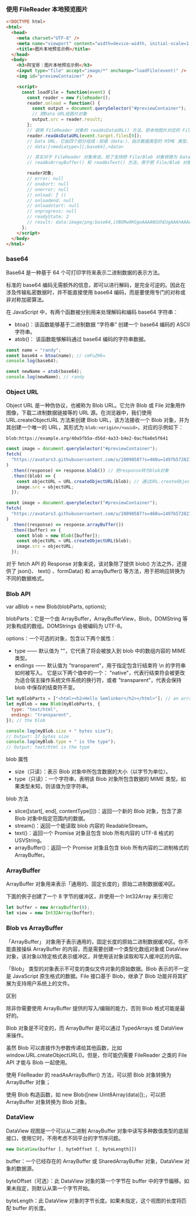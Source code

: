 ### 使用 FileReader 本地预览图片

```html
<!DOCTYPE html>
<html>
  <head>
    <meta charset="UTF-8" />
    <meta name="viewport" content="width=device-width, initial-scale=1.0" />
    <title>图片本地预览示例</title>
  </head>
  <body>
    <h3>阿宝哥：图片本地预览示例</h3>
    <input type="file" accept="image/*" onchange="loadFile(event)" />
    <img id="previewContainer" />

    <script>
      const loadFile = function(event) {
        const reader = new FileReader();
        reader.onload = function() {
          const output = document.querySelector("#previewContainer");
          // 把Data URL给图片对象
          output.src = reader.result;
        };
        // 调用 FileReader 对象的 readAsDataURL() 方法，把本地图片对应的 File 对象转换为 Data URL。
        reader.readAsDataURL(event.target.files[0]);
        // Data URL，它由四个部分组成：前缀（data:）、指示数据类型的 MIME 类型、如果非文本则为可选的 base64 标记、数据本身
        // data:[<mediatype>][;base64],<data>

        // 其实对于 FileReader 对象来说，除了支持把 File/Blob 对象转换为 Data URL 之外，它还提供了
        // readAsArrayBuffer() 和 readAsText() 方法，用于把 File/Blob 对象转换为其它的数据格式。

        reader对象;
        // error: null
        // onabort: null
        // onerror: null
        // onload: ƒ ()
        // onloadend: null
        // onloadstart: null
        // onprogress: null
        // readyState: 2
        // result: data:image/png;base64,iVBORw0KGgoAAAANSUhEUgAAAhAAAAIwCAYAAADXrFK...
      };
    </script>
  </body>
</html>
```

### base64

Base64 是一种基于 64 个可打印字符来表示二进制数据的表示方法。

标准的 base64 编码无需额外的信息，即可以进行解码，是完全可逆的。因此在涉及传输私密数据时，并不能直接使用 base64 编码，而是要使用专门的对称或非对称加密算法。

在 JavaScript 中，有两个函数被分别用来处理解码和编码 base64 字符串：

- btoa()：该函数能够基于二进制数据 “字符串” 创建一个 base64 编码的 ASCII 字符串。
- atob()： 该函数能够解码通过 base64 编码的字符串数据。

```js
const name = "randy";
const base64 = btoa(name); // cmFuZHk=
console.log(base64);

const newName = atob(base64);
console.log(newName); // randy
```

### Object URL

Object URL 是一种伪协议，也被称为 Blob URL。它允许 Blob 或 File 对象用作图像，下载二进制数据链接等的 URL 源。在浏览器中，我们使用 URL.createObjectURL 方法来创建 Blob URL，该方法接收一个 Blob 对象，并为其创建一个唯一的 URL，其形式为 `blob:<origin>/<uuid>`，对应的示例如下：

```
blob:https://example.org/40a5fb5a-d56d-4a33-b4e2-0acf6a8e5f641
```

```js
const image = document.querySelector("#previewContainer");
fetch(
  "https://avatars3.githubusercontent.com/u/28090587?s=460u=1497b5728215c1644d1756753ebb2f8b029675b3&v=4"
)
  .then((response) => response.blob()) // 把response转为blob对象
  .then((blob) => {
    const objectURL = URL.createObjectURL(blob); // 通过URL.createObjectURL方法把blob对象变为Blob URL
    image.src = objectURL;
  });

const image = document.querySelector("#previewContainer");
fetch(
  "https://avatars3.githubusercontent.com/u/28090587?s=460u=1497b5728215c1644d1756753ebb2f8b029675b3&v=4"
)
  .then((response) => response.arrayBuffer())
  .then((buffer) => {
    const blob = new Blob([buffer]);
    const objectURL = URL.createObjectURL(blob);
    image.src = objectURL;
  });
```

对于 fetch API 的 Response 对象来说，该对象除了提供 blob() 方法之外，还提供了 json()、 text() 、formData() 和 arrayBuffer() 等方法，用于把响应转换为不同的数据格式。

### Blob API

var aBlob = new Blob(blobParts, options);

blobParts：它是一个由 ArrayBuffer，ArrayBufferView，Blob，DOMString 等对象构成的数组。DOMStrings 会被编码为 UTF-8。

options：一个可选的对象，包含以下两个属性：

- type —— 默认值为 ""，它代表了将会被放入到 blob 中的数组内容的 MIME 类型。
- endings —— 默认值为 "transparent"，用于指定包含行结束符 \n 的字符串如何被写入。 它是以下两个值中的一个： "native"，代表行结束符会被更改为适合宿主操作系统文件系统的换行符，或者 "transparent"，代表会保持 blob 中保存的结束符不变。

```js
let myBlobParts = ["<html><h2>Hello Semlinker</h2></html>"]; // an array consisting of a single DOMString
let myBlob = new Blob(myBlobParts, {
  type: "text/html",
  endings: "transparent",
}); // the blob

console.log(myBlob.size + " bytes size");
// Output: 37 bytes size
console.log(myBlob.type + " is the type");
// Output: text/html is the type
```

blob 属性

- size（只读）：表示 Blob 对象中所包含数据的大小（以字节为单位）。
- type（只读）：一个字符串，表明该 Blob 对象所包含数据的 MIME 类型。如果类型未知，则该值为空字符串。

blob 方法

- slice([start[, end[, contentType]]])：返回一个新的 Blob 对象，包含了源 Blob 对象中指定范围内的数据。
- stream()：返回一个能读取 blob 内容的 ReadableStream。
- text()：返回一个 Promise 对象且包含 blob 所有内容的 UTF-8 格式的 USVString。
- arrayBuffer()：返回一个 Promise 对象且包含 blob 所有内容的二进制格式的 ArrayBuffer。

### ArrayBuffer

ArrayBuffer 对象用来表示「通用的、固定长度的」原始二进制数据缓冲区。

下面的例子创建了一个 8 字节的缓冲区，并使用一个 Int32Array 来引用它

```js
let buffer = new ArrayBuffer(8);
let view = new Int32Array(buffer);
```

### Blob vs ArrayBuffer

「ArrayBuffer」 对象用于表示通用的，固定长度的原始二进制数据缓冲区。你不能直接操纵 ArrayBuffer 的内容，而是需要创建一个类型化数组对象或 DataView 对象，该对象以特定格式表示缓冲区，并使用该对象读取和写入缓冲区的内容。

「Blob」 类型的对象表示不可变的类似文件对象的原始数据。Blob 表示的不一定是 JavaScript 原生格式的数据。File 接口基于 Blob，继承了 Blob 功能并将其扩展为支持用户系统上的文件。

区别

除非你需要使用 ArrayBuffer 提供的写入/编辑的能力，否则 Blob 格式可能是最好的。

Blob 对象是不可变的，而 ArrayBuffer 是可以通过 TypedArrays 或 DataView 来操作。

虽然 Blob 可以直接作为参数传递给其他函数，比如 window.URL.createObjectURL()。但是，你可能仍需要 FileReader 之类的 File API 才能与 Blob 一起使用。

使用 FileReader 的 readAsArrayBuffer() 方法，可以把 Blob 对象转换为 ArrayBuffer 对象；

使用 Blob 构造函数，如 new Blob([new Uint8Array(data)]);，可以把 ArrayBuffer 对象转换为 Blob 对象。

### DataView

DataView 视图是一个可以从二进制 ArrayBuffer 对象中读写多种数值类型的底层接口，使用它时，不用考虑不同平台的字节序问题。

```js
new DataView(buffer [, byteOffset [, byteLength]])
```

buffer：一个已经存在的 ArrayBuffer 或 SharedArrayBuffer 对象，DataView 对象的数据源。

byteOffset（可选）：此 DataView 对象的第一个字节在 buffer 中的字节偏移。如果未指定，则默认从第一个字节开始。

byteLength：此 DataView 对象的字节长度。如果未指定，这个视图的长度将匹配 buffer 的长度。

